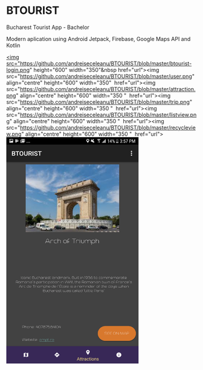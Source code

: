 # BTOURIST
Bucharest Tourist App - Bachelor

Modern aplication using Android Jetpack, Firebase, Google Maps API and Kotlin

<a href="url"><img src="https://github.com/andreiseceleanu/BTOURIST/blob/master/btourist-login.png" height="600" width="350"&nbsp 
                   href="url"><img src="https://github.com/andreiseceleanu/BTOURIST/blob/master/user.png" align="centre"  height="600" width="350"&nbsp;
                                    href="url"><img src="https://github.com/andreiseceleanu/BTOURIST/blob/master/attraction.png" align="centre"  height="600" width="350
  "&nbsp;
                                                     href="url"><img src="https://github.com/andreiseceleanu/BTOURIST/blob/master/trip.png" align="centre"  height="600" width="350
  "&nbsp;
                                                                      href="url"><img src="https://github.com/andreiseceleanu/BTOURIST/blob/master/listview.png" align="centre"  height="600" width="350
  "&nbsp;
                                                                                       href="url"><img src="https://github.com/andreiseceleanu/BTOURIST/blob/master/recycleview.png" align="centre"  height="600" width="350
  "&nbsp;
                                                                                                        href="url"><img src="https://github.com/andreiseceleanu/BTOURIST/blob/master/arc.png" align="centre"  height="600" width="350
  "></a>
